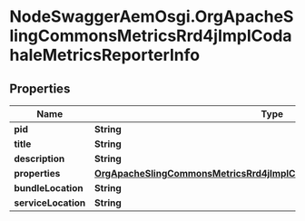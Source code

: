 # NodeSwaggerAemOsgi.OrgApacheSlingCommonsMetricsRrd4jImplCodahaleMetricsReporterInfo

## Properties

Name | Type | Description | Notes
------------ | ------------- | ------------- | -------------
**pid** | **String** |  | [optional] 
**title** | **String** |  | [optional] 
**description** | **String** |  | [optional] 
**properties** | [**OrgApacheSlingCommonsMetricsRrd4jImplCodahaleMetricsReporterProperties**](OrgApacheSlingCommonsMetricsRrd4jImplCodahaleMetricsReporterProperties.md) |  | [optional] 
**bundleLocation** | **String** |  | [optional] 
**serviceLocation** | **String** |  | [optional] 


